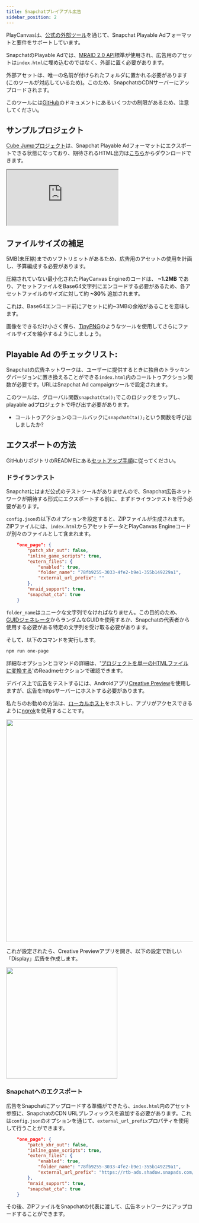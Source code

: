 ```yaml
---
title: Snapchatプレイアブル広告
sidebar_position: 2
---
```


PlayCanvasは、[公式の外部ツール][2]を通じて、Snapchat Playable Adフォーマットと要件をサポートしています。

SnapchatのPlayable Adでは、[MRAID 2.0 API][mraid-api]標準が使用され、広告用のアセットは`index.html`に埋め込むのではなく、外部に置く必要があります。

外部アセットは、唯一の名前が付けられたフォルダに置かれる必要があります(このツールが対応しているため)。このため、SnapchatのCDNサーバーにアップロードされます。

このツールには[GitHub][2]のドキュメントにあるいくつかの制限があるため、注意してください。

## サンプルプロジェクト

[Cube Jumpプロジェクト][5]は、Snapchat Playable Adフォーマットにエクスポートできる状態になっており、期待されるHTML出力は[こちら][6]からダウンロードできます。

<div className="iframe-container">
    <iframe loading="lazy" src="https://playcanv.as/e/p/X1nwbUGA/" title="Cube Jump Playable Ad"></iframe>
</div>

## ファイルサイズの補足

5MB(未圧縮)までのソフトリミットがあるため、広告用のアセットの使用を計画し、予算編成する必要があります。

圧縮されていない最小化されたPlayCanvas Engineのコードは、 **\~1.2MB** であり、アセットファイルをBase64文字列にエンコードする必要があるため、各アセットファイルのサイズに対して約 **\~30%**  追加されます。

これは、Base64エンコード前にアセットに約~3MBの余裕があることを意味します。

画像をできるだけ小さく保ち、[TinyPNG][4]のようなツールを使用してさらにファイルサイズを縮小するようにしましょう。

## Playable Ad のチェックリスト:

Snapchatの広告ネットワークは、ユーザーに提供するときに独自のトラッキングバージョンに置き換えることができる`index.html`内のコールトゥアクション関数が必要です。URLはSnapchat Ad campaignツールで設定されます。

このツールは、グローバル関数`snapchatCta();`でこのロジックをラップし、playable adプロジェクトで呼び出す必要があります。

* コールトゥアクションのコールバックに`snapchatCta();`という関数を呼び出しましたか?

## エクスポートの方法

GitHubリポジトリのREADMEにある[セットアップ手順][7]に従ってください。

### ドライランテスト

Snapchatにはまだ公式のテストツールがありませんので、Snapchat広告ネットワークが期待する形式にエクスポートする前に、まずドライランテストを行う必要があります。

`config.json`の以下のオプションを設定すると、ZIPファイルが生成されます。ZIPファイルには、`index.html`からアセットデータとPlayCanvas Engineコードが別々のファイルとして含まれます。

```json
    "one_page": {
        "patch_xhr_out": false,
        "inline_game_scripts": true,
        "extern_files": {
            "enabled": true,
            "folder_name": "78fb9255-3033-4fe2-b9e1-355b149229a1",
            "external_url_prefix": ""
        },
        "mraid_support": true,
        "snapchat_cta": true
    }
```

`folder_name`はユニークな文字列でなければなりません。この目的のため、[GUIDジェネレータ][guid-generator]からランダムなGUIDを使用するか、Snapchatの代表者から使用する必要がある特定の文字列を受け取る必要があります。

そして、以下のコマンドを実行します。

```sh
npm run one-page
```

詳細なオプションとコマンドの詳細は、'[プロジェクトを単一のHTMLファイルに変換する][2]'のReadmeセクションで確認できます。

デバイス上で広告をテストするには、Androidアプリ[Creative Preview][creative-preview]を使用しますが、広告をhttpsサーバーにホストする必要があります。

私たちのお勧めの方法は、[ローカルホスト][host-locally]をホストし、アプリがアクセスできるように[ngrok][ngrok]を使用することです。

<img loading="lazy" src="/images/user-manual/publishing/playable-ads/snapchat-playable-ads/ngrok.png" width="600" />

これが設定されたら、Creative Previewアプリを開き、以下の設定で新しい「Display」広告を作成します。

<img loading="lazy" src="/images/user-manual/publishing/playable-ads/snapchat-playable-ads/creative-preview.png" width="300" />

### Snapchatへのエクスポート

広告をSnapchatにアップロードする準備ができたら、`index.html`内のアセット参照に、SnapchatのCDN URLプレフィックスを追加する必要があります。これは`config.json`のオプションを通じて、`external_url_prefix`プロパティを使用して行うことができます。

```json
    "one_page": {
        "patch_xhr_out": false,
        "inline_game_scripts": true,
        "extern_files": {
            "enabled": true,
            "folder_name": "78fb9255-3033-4fe2-b9e1-355b149229a1",
            "external_url_prefix": "https://rtb-ads.shadow.snapads.com/html5"
        },
        "mraid_support": true,
        "snapchat_cta": true
    }
```

その後、ZIPファイルをSnapchatの代表に渡して、広告ネットワークにアップロードすることができます。

[2]: https://github.com/playcanvas/playcanvas-rest-api-tools#converting-a-project-into-a-single-html-file
[4]: https://tinypng.com/
[5]: https://playcanvas.com/project/796932/overview/cube-jump-snapchat-ad
[6]: /downloads/sc-playable-ad-cube-jump.zip
[7]: https://github.com/playcanvas/playcanvas-rest-api-tools#setup
[mraid-api]: https://www.iab.com/guidelines/mraid/
[guid-generator]: https://www.guidgenerator.com/
[creative-preview]: https://play.google.com/store/apps/details?id=com.google.android.apps.audition&hl=en_GB&gl=US
[host-locally]: /user-manual/publishing/web/self-hosting/#running-a-downloaded-build
[ngrok]: https://ngrok.com/
